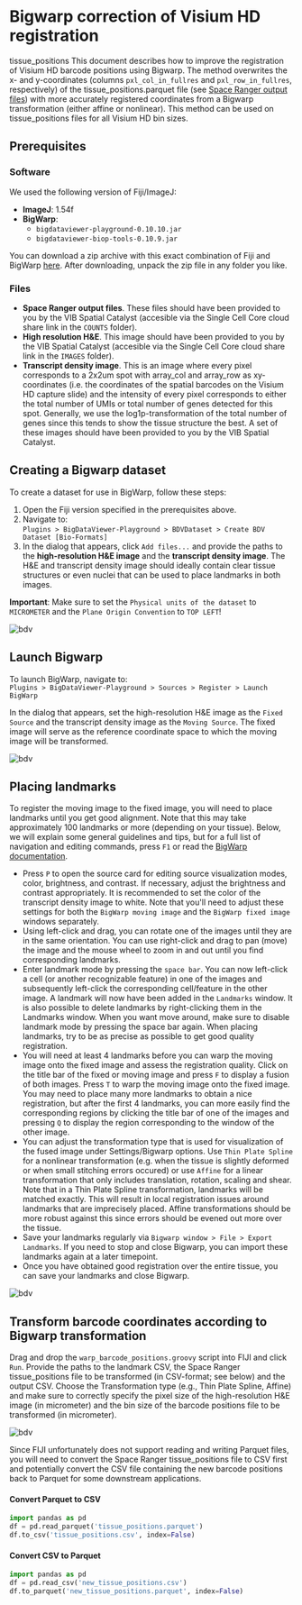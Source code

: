 # Bigwarp correction of Visium HD registration
 tissue_positions
This document describes how to improve the registration of Visium HD barcode positions using Bigwarp. The method overwrites the x- and y-coordinates (columns `pxl_col_in_fullres` and `pxl_row_in_fullres`, respectively) of the tissue_positions.parquet file (see [Space Ranger output files](https://www.10xgenomics.com/support/software/space-ranger/latest/analysis/outputs/spatial-outputs)) with more accurately registered coordinates from a Bigwarp transformation (either affine or nonlinear). This method can be used on tissue_positions files for all Visium HD bin sizes.

## Prerequisites
### Software
We used the following version of Fiji/ImageJ:

- **ImageJ**: 1.54f
- **BigWarp**:
  - `bigdataviewer-playground-0.10.10.jar`
  - `bigdataviewer-biop-tools-0.10.9.jar`

You can download a zip archive with this exact combination of Fiji and BigWarp [here](https://objectstor.vib.be/s00-spatial.catalyst-team/sw/fiji-bigwarp/fiji-win64-bigwarp-9.1.3.zip). After downloading, unpack the zip file in any folder you like.

### Files
- **Space Ranger output files**. These files should have been provided to you by the VIB Spatial Catalyst (accesible via the Single Cell Core cloud share link in the `COUNTS` folder).
- **High resolution H&E**. This image should have been provided to you by the VIB Spatial Catalyst (accesible via the Single Cell Core cloud share link in the `IMAGES` folder).
- **Transcript density image**. This is an image where every pixel corresponds to a 2x2um spot with array_col and array_row as xy-coordinates (i.e. the coordinates of the spatial barcodes on the Visium HD capture slide) and the intensity of every pixel corresponds to either the total number of UMIs or total number of genes detected for this spot. Generally, we use the log1p-transformation of the total number of genes since this tends to show the tissue structure the best. A set of these images should have been provided to you by the VIB Spatial Catalyst.

## Creating a Bigwarp dataset

To create a dataset for use in BigWarp, follow these steps:

1. Open the Fiji version specified in the prerequisites above.
2. Navigate to:  
   `Plugins > BigDataViewer-Playground > BDVDataset > Create BDV Dataset [Bio-Formats]`
3. In the dialog that appears, click `Add files...` and provide the paths to the **high-resolution H&E image** and the **transcript density image**. The H&E and transcript density image should ideally contain clear tissue structures or even nuclei that can be used to place landmarks in both images.

**Important**: Make sure to set the `Physical units of the dataset` to `MICROMETER` and the `Plane Origin Convention` to `TOP LEFT`!

![bdv](docs/create_bdv_dataset_bioformats.png)

## Launch Bigwarp

To launch BigWarp, navigate to:  
`Plugins > BigDataViewer-Playground > Sources > Register > Launch BigWarp`

In the dialog that appears, set the high-resolution H&E image as the `Fixed Source` and the transcript density image as the `Moving Source`. The fixed image will serve as the reference coordinate space to which the moving image will be transformed.

![bdv](docs/launch_bigwarp.png)

## Placing landmarks

To register the moving image to the fixed image, you will need to place landmarks until you get good alignment. Note that this may take approximately 100 landmarks or more (depending on your tissue).  Below, we will explain some general guidelines and tips, but for a full list of navigation and editing commands, press `F1` or read the [BigWarp documentation](https://imagej.net/plugins/bigwarp).

- Press `P` to open the source card for editing source visualization modes, color, brightness, and contrast. If necessary, adjust the brightness and contrast appropriately. It is recommended to set the color of the transcript density image to white. Note that you'll need to adjust these settings for both the `BigWarp moving image` and the `BigWarp fixed image` windows separately.
- Using left-click and drag, you can rotate one of the images until they are in the same orientation. You can use right-click and drag to pan (move) the image and the mouse wheel to zoom in and out until you find corresponding landmarks.
- Enter landmark mode by pressing the `space bar`. You can now left-click a cell (or another recognizable feature) in one of the images and subsequently left-click the corresponding cell/feature in the other image. A landmark will now have been added in the `Landmarks` window. It is also possible to delete landmarks by right-clicking them in the Landmarks window. When you want move around, make sure to disable landmark mode by pressing the space bar again. When placing landmarks, try to be as precise as possible to get good quality registration.
- You will need at least 4 landmarks before you can warp the moving image onto the fixed image and assess the registration quality. Click on the title bar of the fixed or moving image and press `F` to display a fusion of both images. Press `T` to warp the moving image onto the fixed image. You may need to place many more landmarks to obtain a nice registration, but after the first 4 landmarks, you can more easily find the corresponding regions by clicking the title bar of one of the images and pressing `Q` to display the region corresponding to the window of the other image.
- You can adjust the transformation type that is used for visualization of the fused image under Settings/Bigwarp options. Use `Thin Plate Spline` for a nonlinear transformation (e.g. when the tissue is slightly deformed or when small stitching errors occured) or use `Affine` for a linear transformation that only includes translation, rotation, scaling and shear. Note that in a Thin Plate Spline transformation, landmarks will be matched exactly. This will result in local registration issues around landmarks that are imprecisely placed. Affine transformations should be more robust against this since errors should be evened out more over the tissue.
- Save your landmarks regularly via `Bigwarp window > File > Export Landmarks`. If you need to stop and close Bigwarp, you can import these landmarks again at a later timepoint.
- Once you have obtained good registration over the entire tissue, you can save your landmarks and close Bigwarp.

![bdv](docs/save_landmarks.png)

## Transform barcode coordinates according to Bigwarp transformation
Drag and drop the `warp_barcode_positions.groovy` script into FIJI and click `Run`. Provide the paths to the landmark CSV, the Space Ranger tissue_positions file to be transformed (in CSV-format; see below) and the output CSV. Choose the Transformation type (e.g., Thin Plate Spline, Affine) and make sure to correctly specify the pixel size of the high-resolution H&E image (in micrometer) and the bin size of the barcode positions file to be transformed (in micrometer).

![bdv](docs/warp_barcode_positions.png)

Since FIJI unfortunately does not support reading and writing Parquet files, you will need to convert the Space Ranger tissue_positions file to CSV first and potentially convert the CSV file containing the new barcode positions back to Parquet for some downstream applications.

#### Convert Parquet to CSV

```python
import pandas as pd
df = pd.read_parquet('tissue_positions.parquet')
df.to_csv('tissue_positions.csv', index=False)
```

#### Convert CSV to Parquet
```python
import pandas as pd
df = pd.read_csv('new_tissue_positions.csv')
df.to_parquet('new_tissue_positions.parquet', index=False)

```

